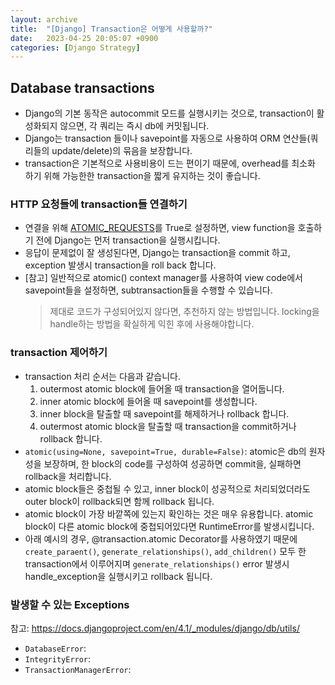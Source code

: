 ```yaml
---
layout: archive
title:  "[Django] Transaction은 어떻게 사용할까?"
date:   2023-04-25 20:05:07 +0900
categories: [Django Strategy]
---
```


## Database transactions
- Django의 기본 동작은 autocommit 모드를 실행시키는 것으로, transaction이 활성화되지 않으면, 각 쿼리는 즉시 db에 커밋됩니다.
- Django는 transaction 들이나 savepoint를 자동으로 사용하여 ORM 연산들(쿼리들의 update/delete)의 묶음을 보장합니다. 
- transaction은 기본적으로 사용비용이 드는 편이기 때문에, overhead를 최소화 하기 위해 가능한한 transaction을 짧게 유지하는 것이 좋습니다.

### HTTP 요청들에 transaction들 연결하기
- 연결을 위해 [ATOMIC_REQUESTS](https://docs.djangoproject.com/en/4.2/ref/settings/#std-setting-DATABASE-ATOMIC_REQUESTS)를 True로 설정하면, view function을 호출하기 전에 Django는 먼저 transaction을 실행시킵니다.
- 응답이 문제없이 잘 생성된다면, Django는 transaction을 commit 하고, exception 발생시 transaction을 roll back 합니다.
- [참고] 일반적으로 atomic() context manager를 사용하여 view code에서 savepoint들을 설정하면, subtransaction들을 수행할 수 있습니다.
  > 제대로 코드가 구성되어있지 않다면, 추천하지 않는 방법입니다. locking을 handle하는 방법을 확실하게 익힌 후에 사용해야합니다.

### transaction 제어하기
- transaction 처리 순서는 다음과 같습니다.  
  1. outermost atomic block에 들어올 때 transaction을 열어둡니다.
  2. inner atomic block에 들어올 때 savepoint를 생성합니다.
  3. inner block을 탈출할 때 savepoint를 해제하거나 rollback 합니다.
  4. outermost atomic block을 탈출할 때 transaction을 commit하거나 rollback 합니다.
- `atomic(using=None, savepoint=True, durable=False)`: atomic은 db의 원자성을 보장하며, 한 block의 code를 구성하여 성공하면 commit을, 실패하면 rollback을 처리합니다.
- atomic block들은 중첩될 수 있고, inner block이 성공적으로 처리되었더라도 outer block이 rollback되면 함께 rollback 됩니다.
- atomic block이 가장 바깥쪽에 있는지 확인하는 것은 매우 유용합니다. atomic block이 다른 atomic block에 중첩되어있다면 RuntimeError를 발생시킵니다.
- 아래 예시의 경우, @transaction.atomic Decorator를 사용하였기 때문에 `create_paraent()`, `generate_relationships()`, `add_children()` 모두 한 transaction에서 이루어지며 `generate_relationships()` error 발생시 handle_exception을 실행시키고 rollback 됩니다.

### 발생할 수 있는 Exceptions
참고: https://docs.djangoproject.com/en/4.1/_modules/django/db/utils/
- `DatabaseError`: 
- `IntegrityError`:
- `TransactionManagerError`:
